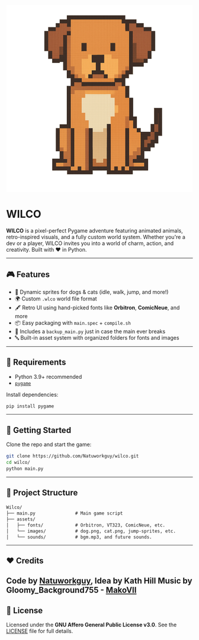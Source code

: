 [![WILCO Banner](assets/images/front-dog.png)](https://github.com/Natuworkguy/Wilco/)

# **WILCO**

**WILCO** is a pixel-perfect Pygame adventure featuring animated animals, retro-inspired visuals, and a fully custom world system. Whether you're a dev or a player, WILCO invites you into a world of charm, action, and creativity. Built with ❤️ in Python.

---

## 🎮 Features

- 🐶 Dynamic sprites for dogs & cats (idle, walk, jump, and more!)
- 🌍 Custom `.wlco` world file format
- 🖋️ Retro UI using hand-picked fonts like **Orbitron**, **ComicNeue**, and more
- 📦 Easy packaging with `main.spec` + `compile.sh`
- 🔁 Includes a `backup_main.py` just in case the main ever breaks
- 🔤 Built-in asset system with organized folders for fonts and images

---

## 🧠 Requirements

- Python 3.9+ recommended
- [`pygame`](https://www.pygame.org/)

Install dependencies:

```bash
pip install pygame
````

---

## 🚀 Getting Started

Clone the repo and start the game:

```bash
git clone https://github.com/Natuworkguy/wilco.git
cd wilco/
python main.py
```

---

## 📁 Project Structure

```
Wilco/
├── main.py               # Main game script
├── assets/
│   ├── fonts/            # Orbitron, VT323, ComicNeue, etc.
│   └── images/           # dog.png, cat.png, jump-sprites, etc.
│   └── sounds/           # bgm.mp3, and future sounds.
```

---

## ❤️ Credits
Code by [**Natuworkguy**](https://github.com/Natuworkguy),
Idea by Kath Hill
Music by Gloomy_Background755 - [MakoVII](https://github.com/OnionUI/Themes/tree/main/themes/MakoVII%20by%20Gloomy_Background755)
---

## 🪪 License

Licensed under the **GNU Affero General Public License v3.0**.
See the [LICENSE](./LICENSE) file for full details.

